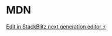 # MDN

[Edit in StackBlitz next generation editor ⚡️](https://stackblitz.com/~/github.com/55113110202/MDN)